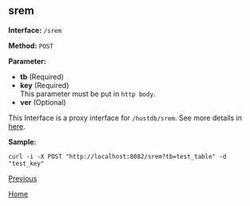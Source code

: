 ## srem ##

**Interface:** `/srem`

**Method:** `POST`

**Parameter:** 

*  **tb** (Required)  
*  **key** (Required)  
This parameter must be put in `http body`.  
*  **ver** (Optional)

This Interface is a proxy interface for `/hustdb/srem`. See more details in [here](../hustdb/hustdb/srem.md).  

**Sample:**

    curl -i -X POST "http://localhost:8082/srem?tb=test_table" -d "test_key"

[Previous](../ha.md)

[Home](../../index.md)